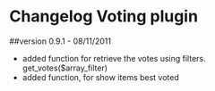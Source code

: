 Changelog Voting plugin 
=========================

##version 0.9.1 - 08/11/2011

* added function for retrieve the votes using filters. get_votes($array_filter)
* added function, for show items best voted 


